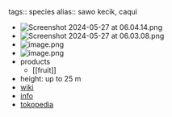tags:: species
alias:: sawo kecik, caqui

- ![Screenshot 2024-05-27 at 06.04.14.png](https://peach-geographical-bat-397.mypinata.cloud/ipfs/QmPJ332hnzfLNaT3D3kp3QvAohvzMGTRyRxP4xbFH4yYf8)
- ![Screenshot 2024-05-27 at 06.03.08.png](https://peach-geographical-bat-397.mypinata.cloud/ipfs/QmdibhF7TnZZ3TyRAiMHjsYufoSvu28wQ1BdtWcXGh1K8M)
- ![image.png](https://peach-geographical-bat-397.mypinata.cloud/ipfs/QmdHNXmK3PTJLW4hPhgNoHcc3x9cLjc81q9zi5sULGxLjD)
- ![image.png](https://peach-geographical-bat-397.mypinata.cloud/ipfs/QmSzwDBJ4ApTqoKAZ5XmizpSUsmm8SYvaVocZRNWNvMFUJ)
- products
	- [[fruit]]
- height: up to 25 m
- [wiki](https://en.wikipedia.org/wiki/Manilkara_kauki)
- [info](http://www.plantsofasia.com/index/manilkara_kauki/0-755)
- [tokopedia](https://www.tokopedia.com/aqilaflora/pohon-sawo-kecik-saho-kecik-tinggi-2-meter?extParam=ivf%3Dfalse%26src%3Dsearch)